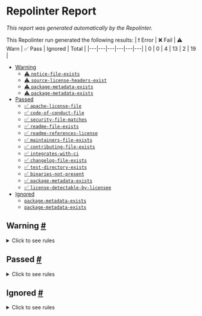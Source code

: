 # Repolinter Report

*This report was generated automatically by the Repolinter.*

This Repolinter run generated the following results:
| ❗  Error | ❌  Fail | ⚠️  Warn | ✅  Pass | Ignored | Total |
|---|---|---|---|---|---|
| 0 | 0 | 4 | 13 | 2 | 19 |

- [Warning](#user-content-warning)
  - [⚠️ `notice-file-exists`](#user-content--notice-file-exists)
  - [⚠️ `source-license-headers-exist`](#user-content--source-license-headers-exist)
  - [⚠️ `package-metadata-exists`](#user-content--package-metadata-exists)
  - [⚠️ `package-metadata-exists`](#user-content--package-metadata-exists)
- [Passed](#user-content-passed)
  - [✅ `apache-license-file`](#user-content--apache-license-file)
  - [✅ `code-of-conduct-file`](#user-content--code-of-conduct-file)
  - [✅ `security-file-matches`](#user-content--security-file-matches)
  - [✅ `readme-file-exists`](#user-content--readme-file-exists)
  - [✅ `readme-references-license`](#user-content--readme-references-license)
  - [✅ `maintainers-file-exists`](#user-content--maintainers-file-exists)
  - [✅ `contributing-file-exists`](#user-content--contributing-file-exists)
  - [✅ `integrates-with-ci`](#user-content--integrates-with-ci)
  - [✅ `changelog-file-exists`](#user-content--changelog-file-exists)
  - [✅ `test-directory-exists`](#user-content--test-directory-exists)
  - [✅ `binaries-not-present`](#user-content--binaries-not-present)
  - [✅ `package-metadata-exists`](#user-content--package-metadata-exists)
  - [✅ `license-detectable-by-licensee`](#user-content--license-detectable-by-licensee)
- [Ignored](#user-content-ignored)
  - [`package-metadata-exists`](#user-content-package-metadata-exists)
  - [`package-metadata-exists`](#user-content-package-metadata-exists)

## Warning <a href="#user-content-warning" id="warning">#</a>

<details>
<summary>Click to see rules</summary>

### ⚠️ `notice-file-exists` <a href="#user-content--notice-file-exists" id="-notice-file-exists">#</a>

Did not find a file matching the specified patterns. (`NOTICE*`).

### ⚠️ `source-license-headers-exist` <a href="#user-content--source-license-headers-exist" id="-source-license-headers-exist">#</a>

Below is a list of files or patterns that failed:

- `src/dashboard/config/config.js`: The first 7 lines do not contain the pattern(s): Copyright, License.
- `src/dashboard/config/plugin.config.js`: The first 7 lines do not contain the pattern(s): Copyright, License.
- `src/dashboard/config/router.config.js`: The first 7 lines do not contain the pattern(s): Copyright.
- `src/dashboard/config/theme.js`: The first 7 lines do not contain the pattern(s): Copyright, License.
- `src/dashboard/lambda/api.js`: The first 7 lines do not contain the pattern(s): Copyright, License.
- `src/dashboard/mock/agent.js`: The first 7 lines do not contain the pattern(s): Copyright, License.
- `src/dashboard/mock/channel.js`: The first 7 lines do not contain the pattern(s): Copyright, License.
- `src/dashboard/mock/network.js`: The first 7 lines do not contain the pattern(s): Copyright, License.
- `src/dashboard/mock/node.js`: The first 7 lines do not contain the pattern(s): Copyright, License.
- `src/dashboard/mock/organization.js`: The first 7 lines do not contain the pattern(s): Copyright, License.
- `src/dashboard/mock/user.js`: The first 7 lines do not contain the pattern(s): Copyright, License.
- `src/dashboard/scripts/generateMock.js`: The first 7 lines do not contain the pattern(s): Copyright, License.
- `src/dashboard/scripts/getPrettierFiles.js`: The first 7 lines do not contain the pattern(s): Copyright, License.
- `src/dashboard/scripts/lint-prettier.js`: The first 7 lines do not contain the pattern(s): Copyright, License.
- `src/dashboard/scripts/prettier.js`: The first 7 lines do not contain the pattern(s): Copyright, License.
- `src/dashboard/src/app.js`: The first 7 lines do not contain the pattern(s): Copyright, License.
- `src/dashboard/src/defaultSettings.js`: The first 7 lines do not contain the pattern(s): Copyright, License.
- `src/dashboard/src/global.js`: The first 7 lines do not contain the pattern(s): Copyright, License.
- `src/dashboard/src/service-worker.js`: The first 7 lines do not contain the pattern(s): Copyright, License.
- `src/dashboard/tests/run-tests.js`: The first 7 lines do not contain the pattern(s): Copyright, License.
- `src/dashboard/tests/setupTests.js`: The first 7 lines do not contain the pattern(s): Copyright, License.
- `src/dashboard/lambda/mock/matchMock.js`: The first 7 lines do not contain the pattern(s): Copyright, License.
- `src/dashboard/src/e2e/baseLayout.e2e.js`: The first 7 lines do not contain the pattern(s): Copyright, License.
- `src/dashboard/src/e2e/home.e2e.js`: The first 7 lines do not contain the pattern(s): Copyright, License.
- `src/dashboard/src/e2e/login.e2e.js`: The first 7 lines do not contain the pattern(s): Copyright, License.
- `src/dashboard/src/e2e/topMenu.e2e.js`: The first 7 lines do not contain the pattern(s): Copyright, License.
- `src/dashboard/src/e2e/userLayout.e2e.js`: The first 7 lines do not contain the pattern(s): Copyright, License.
- `src/dashboard/src/layouts/BasicLayout.js`: The first 7 lines do not contain the pattern(s): Copyright.
- `src/dashboard/src/layouts/BlankLayout.js`: The first 7 lines do not contain the pattern(s): Copyright, License.
- `src/dashboard/src/layouts/Footer.js`: The first 7 lines do not contain the pattern(s): License.
- `src/dashboard/src/layouts/Header.js`: The first 7 lines do not contain the pattern(s): Copyright, License.
- `src/dashboard/src/layouts/MenuContext.js`: The first 7 lines do not contain the pattern(s): Copyright, License.
- `src/dashboard/src/layouts/UserLayout.js`: The first 7 lines do not contain the pattern(s): Copyright, License.
- `src/dashboard/src/locales/en-US.js`: The first 7 lines do not contain the pattern(s): Copyright.
- `src/dashboard/src/locales/zh-CN.js`: The first 7 lines do not contain the pattern(s): Copyright.
- `src/dashboard/src/models/global.js`: The first 7 lines do not contain the pattern(s): Copyright, License.
- `src/dashboard/src/models/login.js`: The first 7 lines do not contain the pattern(s): Copyright, License.
- `src/dashboard/src/models/menu.js`: The first 7 lines do not contain the pattern(s): Copyright, License.
- `src/dashboard/src/models/node.js`: The first 7 lines do not contain the pattern(s): Copyright, License.
- `src/dashboard/src/models/setting.js`: The first 7 lines do not contain the pattern(s): Copyright, License.
- `src/dashboard/src/models/user.js`: The first 7 lines do not contain the pattern(s): Copyright.
- `src/dashboard/src/pages/404.js`: The first 7 lines do not contain the pattern(s): Copyright, License.
- `src/dashboard/src/pages/Authorized.js`: The first 7 lines do not contain the pattern(s): Copyright, License.
- `src/dashboard/src/services/agent.js`: The first 7 lines do not contain the pattern(s): Copyright, License.
- `src/dashboard/src/services/api.js`: The first 7 lines do not contain the pattern(s): Copyright, License.
- `src/dashboard/src/services/chaincode.js`: The first 7 lines do not contain the pattern(s): Copyright, License.
- `src/dashboard/src/services/channel.js`: The first 7 lines do not contain the pattern(s): Copyright, License.
- `src/dashboard/src/services/error.js`: The first 7 lines do not contain the pattern(s): Copyright, License.
- `src/dashboard/src/services/network.js`: The first 7 lines do not contain the pattern(s): Copyright, License.
- `src/dashboard/src/services/node.js`: The first 7 lines do not contain the pattern(s): Copyright, License.
- `src/dashboard/src/services/organization.js`: The first 7 lines do not contain the pattern(s): Copyright, License.
- `src/dashboard/src/services/user.js`: The first 7 lines do not contain the pattern(s): Copyright.
- `src/dashboard/src/utils/Authorized.js`: The first 7 lines do not contain the pattern(s): Copyright, License.
- `src/dashboard/src/utils/authority.js`: The first 7 lines do not contain the pattern(s): Copyright, License.
- `src/dashboard/src/utils/authority.test.js`: The first 7 lines do not contain the pattern(s): Copyright, License.
- `src/dashboard/src/utils/getPageTitle.js`: The first 7 lines do not contain the pattern(s): Copyright, License.
- `src/dashboard/src/utils/networks.js`: The first 7 lines do not contain the pattern(s): Copyright, License.
- `src/dashboard/src/utils/request.js`: The first 7 lines do not contain the pattern(s): Copyright, License.
- `src/dashboard/src/utils/utils.js`: The first 7 lines do not contain the pattern(s): Copyright, License.
- `src/dashboard/src/utils/utils.test.js`: The first 7 lines do not contain the pattern(s): Copyright, License.
- `src/dashboard/src/components/Authorized/Authorized.js`: The first 7 lines do not contain the pattern(s): Copyright, License.
- `src/dashboard/src/components/Authorized/AuthorizedRoute.js`: The first 7 lines do not contain the pattern(s): Copyright, License.
- `src/dashboard/src/components/Authorized/CheckPermissions.js`: The first 7 lines do not contain the pattern(s): Copyright, License.
- `src/dashboard/src/components/Authorized/CheckPermissions.test.js`: The first 7 lines do not contain the pattern(s): Copyright, License.
- `src/dashboard/src/components/Authorized/PromiseRender.js`: The first 7 lines do not contain the pattern(s): Copyright, License.
- `src/dashboard/src/components/Authorized/Secured.js`: The first 7 lines do not contain the pattern(s): Copyright, License.
- `src/dashboard/src/components/Authorized/index.js`: The first 7 lines do not contain the pattern(s): Copyright, License.
- `src/dashboard/src/components/Authorized/renderAuthorize.js`: The first 7 lines do not contain the pattern(s): Copyright, License.
- `src/dashboard/src/components/Exception/index.js`: The first 7 lines do not contain the pattern(s): Copyright, License.
- `src/dashboard/src/components/Exception/typeConfig.js`: The first 7 lines do not contain the pattern(s): Copyright, License.
- `src/dashboard/src/components/FooterToolbar/index.js`: The first 7 lines do not contain the pattern(s): Copyright, License.
- `src/dashboard/src/components/GlobalFooter/index.js`: The first 7 lines do not contain the pattern(s): License.
- `src/dashboard/src/components/GlobalHeader/RightContent.js`: The first 7 lines do not contain the pattern(s): Copyright, License.
- `src/dashboard/src/components/GlobalHeader/index.js`: The first 7 lines do not contain the pattern(s): Copyright, License.
- `src/dashboard/src/components/HeaderDropdown/index.js`: The first 7 lines do not contain the pattern(s): Copyright, License.
- `src/dashboard/src/components/IconFont/index.js`: The first 7 lines do not contain the pattern(s): Copyright, License.
- `src/dashboard/src/components/Login/LoginItem.js`: The first 7 lines do not contain the pattern(s): Copyright, License.
- `src/dashboard/src/components/Login/LoginSubmit.js`: The first 7 lines do not contain the pattern(s): Copyright, License.
- `src/dashboard/src/components/Login/LoginTab.js`: The first 7 lines do not contain the pattern(s): Copyright, License.
- `src/dashboard/src/components/Login/index.js`: The first 7 lines do not contain the pattern(s): Copyright, License.
- `src/dashboard/src/components/Login/loginContext.js`: The first 7 lines do not contain the pattern(s): Copyright, License.
- `src/dashboard/src/components/Login/map.js`: The first 7 lines do not contain the pattern(s): Copyright, License.
- `src/dashboard/src/components/PageHeaderWrapper/GridContent.js`: The first 7 lines do not contain the pattern(s): Copyright, License.
- `src/dashboard/src/components/PageHeaderWrapper/breadcrumb.js`: The first 7 lines do not contain the pattern(s): Copyright, License.
- `src/dashboard/src/components/PageHeaderWrapper/index.js`: The first 7 lines do not contain the pattern(s): Copyright, License.
- `src/dashboard/src/components/PageLoading/index.js`: The first 7 lines do not contain the pattern(s): Copyright, License.
- `src/dashboard/src/components/SelectLang/index.js`: The first 7 lines do not contain the pattern(s): Copyright, License.
- `src/dashboard/src/components/SettingDrawer/BlockCheckbox.js`: The first 7 lines do not contain the pattern(s): Copyright, License.
- `src/dashboard/src/components/SettingDrawer/ThemeColor.js`: The first 7 lines do not contain the pattern(s): Copyright, License.
- `src/dashboard/src/components/SettingDrawer/index.js`: The first 7 lines do not contain the pattern(s): Copyright, License.
- `src/dashboard/src/components/SiderMenu/BaseMenu.js`: The first 7 lines do not contain the pattern(s): Copyright, License.
- `src/dashboard/src/components/SiderMenu/SiderMenu.js`: The first 7 lines do not contain the pattern(s): Copyright, License.
- `src/dashboard/src/components/SiderMenu/SiderMenu.test.js`: The first 7 lines do not contain the pattern(s): Copyright, License.
- `src/dashboard/src/components/SiderMenu/SiderMenuUtils.js`: The first 7 lines do not contain the pattern(s): Copyright, License.
- `src/dashboard/src/components/SiderMenu/index.js`: The first 7 lines do not contain the pattern(s): Copyright, License.
- `src/dashboard/src/components/StandardTable/index.js`: The first 7 lines do not contain the pattern(s): Copyright, License.
- `src/dashboard/src/components/TopNavHeader/index.js`: The first 7 lines do not contain the pattern(s): Copyright, License.
- `src/dashboard/src/components/_utils/pathTools.js`: The first 7 lines do not contain the pattern(s): Copyright, License.
- `src/dashboard/src/components/_utils/pathTools.test.js`: The first 7 lines do not contain the pattern(s): Copyright, License.
- `src/dashboard/src/locales/en-US/component.js`: The first 7 lines do not contain the pattern(s): Copyright, License.
- `src/dashboard/src/locales/en-US/exception.js`: The first 7 lines do not contain the pattern(s): Copyright, License.
- `src/dashboard/src/locales/en-US/form.js`: The first 7 lines do not contain the pattern(s): Copyright.
- `src/dashboard/src/locales/en-US/globalHeader.js`: The first 7 lines do not contain the pattern(s): Copyright, License.
- `src/dashboard/src/locales/en-US/login.js`: The first 7 lines do not contain the pattern(s): Copyright, License.
- `src/dashboard/src/locales/en-US/menu.js`: The first 7 lines do not contain the pattern(s): Copyright, License.
- `src/dashboard/src/locales/en-US/operatorAgent.js`: The first 7 lines do not contain the pattern(s): Copyright, License.
- `src/dashboard/src/locales/en-US/operatorChaincode.js`: The first 7 lines do not contain the pattern(s): Copyright, License.
- `src/dashboard/src/locales/en-US/operatorChannel.js`: The first 7 lines do not contain the pattern(s): Copyright, License.
- `src/dashboard/src/locales/en-US/operatorNetwork.js`: The first 7 lines do not contain the pattern(s): Copyright, License.
- `src/dashboard/src/locales/en-US/operatorNode.js`: The first 7 lines do not contain the pattern(s): Copyright, License.
- `src/dashboard/src/locales/en-US/operatorOrganization.js`: The first 7 lines do not contain the pattern(s): Copyright, License.
- `src/dashboard/src/locales/en-US/operatorUser.js`: The first 7 lines do not contain the pattern(s): Copyright.
- `src/dashboard/src/locales/en-US/pwa.js`: The first 7 lines do not contain the pattern(s): Copyright, License.
- `src/dashboard/src/locales/zh-CN/component.js`: The first 7 lines do not contain the pattern(s): Copyright, License.
- `src/dashboard/src/locales/zh-CN/exception.js`: The first 7 lines do not contain the pattern(s): Copyright, License.
- `src/dashboard/src/locales/zh-CN/form.js`: The first 7 lines do not contain the pattern(s): Copyright.
- `src/dashboard/src/locales/zh-CN/globalHeader.js`: The first 7 lines do not contain the pattern(s): Copyright, License.
- `src/dashboard/src/locales/zh-CN/login.js`: The first 7 lines do not contain the pattern(s): Copyright, License.
- `src/dashboard/src/locales/zh-CN/menu.js`: The first 7 lines do not contain the pattern(s): Copyright, License.
- `src/dashboard/src/locales/zh-CN/operatorAgent.js`: The first 7 lines do not contain the pattern(s): Copyright, License.
- `src/dashboard/src/locales/zh-CN/operatorChaincode.js`: The first 7 lines do not contain the pattern(s): Copyright, License.
- `src/dashboard/src/locales/zh-CN/operatorChannel.js`: The first 7 lines do not contain the pattern(s): Copyright, License.
- `src/dashboard/src/locales/zh-CN/operatorNetwork.js`: The first 7 lines do not contain the pattern(s): Copyright, License.
- `src/dashboard/src/locales/zh-CN/operatorNode.js`: The first 7 lines do not contain the pattern(s): Copyright, License.
- `src/dashboard/src/locales/zh-CN/operatorOrganization.js`: The first 7 lines do not contain the pattern(s): Copyright, License.
- `src/dashboard/src/locales/zh-CN/operatorUser.js`: The first 7 lines do not contain the pattern(s): Copyright.
- `src/dashboard/src/locales/zh-CN/pwa.js`: The first 7 lines do not contain the pattern(s): Copyright, License.
- `src/dashboard/src/pages/Exception/403.js`: The first 7 lines do not contain the pattern(s): Copyright, License.
- `src/dashboard/src/pages/Exception/404.js`: The first 7 lines do not contain the pattern(s): Copyright, License.
- `src/dashboard/src/pages/Exception/500.js`: The first 7 lines do not contain the pattern(s): Copyright, License.
- `src/dashboard/src/pages/Exception/TriggerException.js`: The first 7 lines do not contain the pattern(s): Copyright, License.
- `src/dashboard/src/pages/Operator/Agent.js`: The first 7 lines do not contain the pattern(s): Copyright, License.
- `src/dashboard/src/pages/Operator/Organization.js`: The first 7 lines do not contain the pattern(s): Copyright.
- `src/dashboard/src/pages/Operator/Overview.js`: The first 7 lines do not contain the pattern(s): Copyright, License.
- `src/dashboard/src/pages/Operator/UserManagement.js`: The first 7 lines do not contain the pattern(s): Copyright.
- `src/dashboard/src/pages/Overview/index.js`: The first 7 lines do not contain the pattern(s): Copyright, License.
- `src/dashboard/src/pages/User/Login.js`: The first 7 lines do not contain the pattern(s): Copyright.
- `src/dashboard/src/locales/en-US/fabric/ca.js`: The first 7 lines do not contain the pattern(s): Copyright, License.
- `src/dashboard/src/locales/zh-CN/fabric/ca.js`: The first 7 lines do not contain the pattern(s): Copyright, License.
- `src/dashboard/src/pages/Exception/models/error.js`: The first 7 lines do not contain the pattern(s): Copyright, License.
- `src/dashboard/src/pages/Operator/Agent/Agent.js`: The first 7 lines do not contain the pattern(s): Copyright, License.
- `src/dashboard/src/pages/Operator/Agent/newAgent.js`: The first 7 lines do not contain the pattern(s): Copyright, License.
- `src/dashboard/src/pages/Operator/ChainCode/ChainCode.js`: The first 7 lines do not contain the pattern(s): Copyright.
- `src/dashboard/src/pages/Operator/Channel/Channel.js`: The first 7 lines do not contain the pattern(s): Copyright.
- `src/dashboard/src/pages/Operator/Network/Network.js`: The first 7 lines do not contain the pattern(s): Copyright.
- `src/dashboard/src/pages/Operator/Network/newNetwork.js`: The first 7 lines do not contain the pattern(s): Copyright, License.
- `src/dashboard/src/pages/Operator/Node/index.js`: The first 7 lines do not contain the pattern(s): Copyright.
- `src/dashboard/src/pages/Operator/models/agent.js`: The first 7 lines do not contain the pattern(s): Copyright, License.
- `src/dashboard/src/pages/Operator/models/chaincode.js`: The first 7 lines do not contain the pattern(s): Copyright, License.
- `src/dashboard/src/pages/Operator/models/channel.js`: The first 7 lines do not contain the pattern(s): Copyright, License.
- `src/dashboard/src/pages/Operator/models/network.js`: The first 7 lines do not contain the pattern(s): Copyright, License.
- `src/dashboard/src/pages/Operator/models/organization.js`: The first 7 lines do not contain the pattern(s): Copyright, License.
- `src/dashboard/src/pages/Operator/Node/New/basicInfo.js`: The first 7 lines do not contain the pattern(s): Copyright, License.
- `src/dashboard/src/pages/Operator/Node/New/index.js`: The first 7 lines do not contain the pattern(s): Copyright, License.
- `src/dashboard/src/pages/Operator/Node/New/nodeInfo.js`: The first 7 lines do not contain the pattern(s): Copyright, License.
- `src/dashboard/src/pages/Operator/Node/New/Fabric/ca.js`: The first 7 lines do not contain the pattern(s): Copyright, License.
- `src/dashboard/src/pages/Operator/Node/New/Fabric/orderer.js`: The first 7 lines do not contain the pattern(s): Copyright, License.
- `src/dashboard/src/pages/Operator/Node/New/Fabric/peer.js`: The first 7 lines do not contain the pattern(s): Copyright, License.
- `src/agent/fabric-operator/tools.go`: The first 7 lines do not contain the pattern(s): Copyright, License.
- `src/agent/fabric-operator/version/version.go`: The first 7 lines do not contain the pattern(s): Copyright, License.
- `src/agent/fabric-operator/cmd/manager/main.go`: The first 7 lines do not contain the pattern(s): Copyright, License.
- `src/agent/fabric-operator/pkg/apis/addtoscheme_fabric_v1alpha1.go`: The first 7 lines do not contain the pattern(s): Copyright, License.
- `src/agent/fabric-operator/pkg/apis/apis.go`: The first 7 lines do not contain the pattern(s): Copyright, License.
- `src/agent/fabric-operator/pkg/controller/add_ca.go`: The first 7 lines do not contain the pattern(s): Copyright, License.
- `src/agent/fabric-operator/pkg/controller/add_orderer.go`: The first 7 lines do not contain the pattern(s): Copyright, License.
- `src/agent/fabric-operator/pkg/controller/add_peer.go`: The first 7 lines do not contain the pattern(s): Copyright, License.
- `src/agent/fabric-operator/pkg/controller/controller.go`: The first 7 lines do not contain the pattern(s): Copyright, License.
- `src/agent/fabric-operator/pkg/apis/fabric/group.go`: The first 7 lines do not contain the pattern(s): Copyright, License.
- `src/agent/fabric-operator/pkg/controller/ca/ca_controller.go`: The first 7 lines do not contain the pattern(s): Copyright, License.
- `src/agent/fabric-operator/pkg/controller/orderer/orderer_controller.go`: The first 7 lines do not contain the pattern(s): Copyright, License.
- `src/agent/fabric-operator/pkg/controller/peer/peer_controller.go`: The first 7 lines do not contain the pattern(s): Copyright, License.
- `src/agent/fabric-operator/pkg/apis/fabric/v1alpha1/ca_types.go`: The first 7 lines do not contain the pattern(s): Copyright, License.
- `src/agent/fabric-operator/pkg/apis/fabric/v1alpha1/doc.go`: The first 7 lines do not contain the pattern(s): Copyright, License.
- `src/agent/fabric-operator/pkg/apis/fabric/v1alpha1/helper.go`: The first 7 lines do not contain the pattern(s): Copyright, License.
- `src/agent/fabric-operator/pkg/apis/fabric/v1alpha1/orderer_types.go`: The first 7 lines do not contain the pattern(s): Copyright, License.
- `src/agent/fabric-operator/pkg/apis/fabric/v1alpha1/peer_types.go`: The first 7 lines do not contain the pattern(s): Copyright, License.
- `src/agent/fabric-operator/pkg/apis/fabric/v1alpha1/register.go`: The first 7 lines do not contain the pattern(s): Copyright, License.
- `src/agent/fabric-operator/pkg/apis/fabric/v1alpha1/zz_generated.deepcopy.go`: The first 7 lines do not contain the pattern(s): Copyright, License.
- `src/agent/fabric-operator/pkg/apis/fabric/v1alpha1/zz_generated.openapi.go`: The first 7 lines do not contain the pattern(s): Copyright, License.

### ⚠️ `package-metadata-exists` <a href="#user-content--package-metadata-exists" id="-package-metadata-exists">#</a>

Did not find a file matching the specified patterns. (`package.json`).

### ⚠️ `package-metadata-exists` <a href="#user-content--package-metadata-exists" id="-package-metadata-exists">#</a>

Did not find a file matching the specified patterns. Below is a list of files or patterns that failed:

- `setup.py`
- `requirements.txt`

</details>

## Passed <a href="#user-content-passed" id="passed">#</a>

<details>
<summary>Click to see rules</summary>

### ✅ `apache-license-file` <a href="#user-content--apache-license-file" id="-apache-license-file">#</a>

Contains Apache License.*Version 2.0 (`LICENSE`).

### ✅ `code-of-conduct-file` <a href="#user-content--code-of-conduct-file" id="-code-of-conduct-file">#</a>

Contains https://wiki.hyperledger.org/community/hyperledger-project-code-of-conduct (`CODE_OF_CONDUCT.md`).

### ✅ `security-file-matches` <a href="#user-content--security-file-matches" id="-security-file-matches">#</a>

Contains https://wiki.hyperledger.org/display/.*(SEC|HYP)/Defect[.+]Response (`SECURITY.md`).

### ✅ `readme-file-exists` <a href="#user-content--readme-file-exists" id="-readme-file-exists">#</a>

Found file (`README.md`).

### ✅ `readme-references-license` <a href="#user-content--readme-references-license" id="-readme-references-license">#</a>

Contains license (`README.md`).

### ✅ `maintainers-file-exists` <a href="#user-content--maintainers-file-exists" id="-maintainers-file-exists">#</a>

Found file (`MAINTAINERS.md`).

### ✅ `contributing-file-exists` <a href="#user-content--contributing-file-exists" id="-contributing-file-exists">#</a>

Found file (`CONTRIBUTING.md`).

### ✅ `integrates-with-ci` <a href="#user-content--integrates-with-ci" id="-integrates-with-ci">#</a>

Found file (`ci/azure-pipelines.yml`).

### ✅ `changelog-file-exists` <a href="#user-content--changelog-file-exists" id="-changelog-file-exists">#</a>

Found file (`CHANGELOG.md`).

### ✅ `test-directory-exists` <a href="#user-content--test-directory-exists" id="-test-directory-exists">#</a>

Found file (`tests`).

### ✅ `binaries-not-present` <a href="#user-content--binaries-not-present" id="-binaries-not-present">#</a>

Excluded file type doesn't exist. (`**/*.exe,**/*.dll,!**/node_modules/**`).

### ✅ `package-metadata-exists` <a href="#user-content--package-metadata-exists" id="-package-metadata-exists">#</a>

Found file (`go.mod`).

### ✅ `license-detectable-by-licensee` <a href="#user-content--license-detectable-by-licensee" id="-license-detectable-by-licensee">#</a>

Licensee identified the license for project: Apache-2.0.

</details>

## Ignored <a href="#user-content-ignored" id="ignored">#</a>

<details>
<summary>Click to see rules</summary>

### `package-metadata-exists` <a href="#user-content-package-metadata-exists" id="package-metadata-exists">#</a>

This rule was ignored for the following reason: ignored due to unsatisfied condition(s): "language=ruby"

### `package-metadata-exists` <a href="#user-content-package-metadata-exists" id="package-metadata-exists">#</a>

This rule was ignored for the following reason: ignored due to unsatisfied condition(s): "language=java"

</details>

